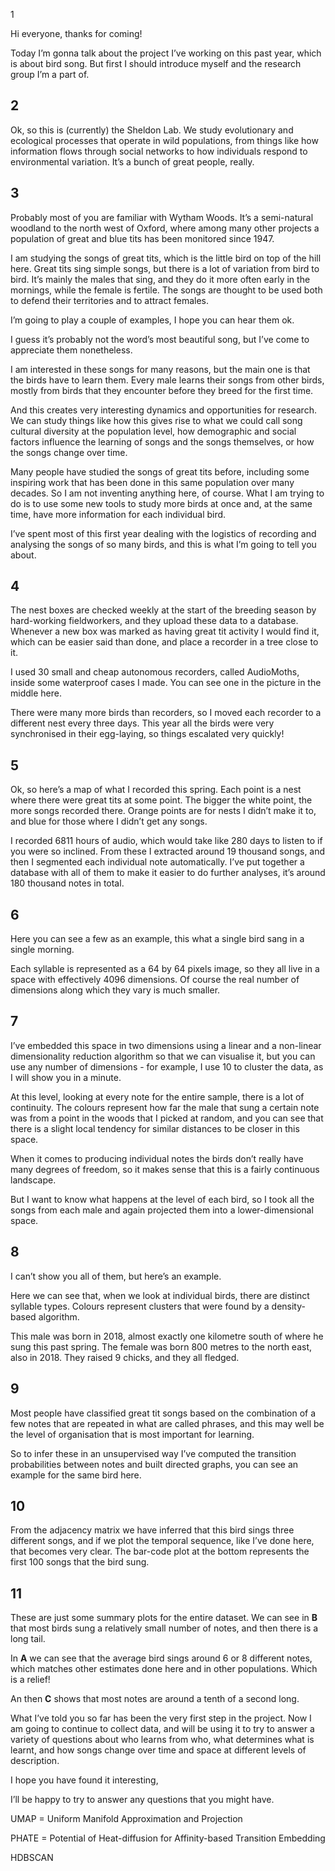1 

Hi everyone, thanks for coming!

Today I’m gonna talk about the project I’ve working on this past year, which is about bird song. But first I should introduce myself and the research group I’m a part of.

## 2

Ok, so this is (currently) the Sheldon Lab. We study evolutionary and ecological processes that operate in wild populations, from things like how information flows through social networks to how individuals respond to environmental variation. It’s a bunch of great people, really.

## 3

Probably most of you are familiar with Wytham Woods. It’s a semi-natural woodland to the north west of Oxford, where among many other projects a population of great and blue tits has been monitored since 1947. 

I am studying the songs of great tits, which is the little bird on top of the hill here. Great tits sing simple songs, but there is a lot of variation from bird to bird. It’s mainly the males that sing, and they do it more often early in the mornings, while the female is fertile. The songs are thought to be used both to defend their territories and to attract females.

I’m going to play a couple of examples, I hope you can hear them ok. 

I guess it’s probably not the word’s most beautiful song, but I’ve come to appreciate them nonetheless. 

I am interested in these songs for many reasons, but the main one is that the birds have to learn them. Every male learns their songs from other birds, mostly from birds that they encounter before they breed for the first time. 

And this creates very interesting dynamics and opportunities for research. We can study things like how this gives rise to what we could call song cultural diversity at the population level,  how demographic and social factors influence the learning of songs and the songs themselves, or how the songs change over time.

Many people have studied the songs of great tits before, including some inspiring work that has been done in this same population over many decades. So I am not inventing anything here, of course. What I am trying to do is to use some new tools to study more birds at once and, at the same time, have more information for each individual bird.

I’ve spent most of this first year dealing with the logistics of recording and analysing the songs of so many birds, and this is what I’m going to tell you about.

## 4

The nest boxes are checked weekly at the start of the breeding season by hard-working fieldworkers, and they upload these data to a database. Whenever a new box was marked as having great tit activity I would find it, which can be easier said than done, and place a recorder in a tree close to it. 

I used 30 small and cheap autonomous recorders, called AudioMoths, inside some waterproof cases I made. You can see one in the picture in the middle here. 

There were many more birds than recorders, so I moved each recorder to a different nest every three days. This year all the birds were very synchronised in their egg-laying, so things escalated very quickly!   

## 5

Ok, so here’s a map of what I recorded this spring. Each point is a nest where there were great tits at some point. The bigger the white point, the more songs recorded there. Orange points are for nests I didn’t make it to, and blue for those where I didn’t get any songs.

I recorded 6811 hours of audio, which would take like 280 days to listen to if you were so inclined. From these I extracted around 19 thousand songs, and then I segmented each individual note automatically. I’ve put together a database with all of them to make it easier to do further analyses, it’s around 180 thousand notes in total.

## 6

Here you can see a few as an example, this what a single bird sang in a single morning.

Each syllable is represented as a 64 by 64 pixels image, so they all live in a space with effectively 4096 dimensions. Of course the real number of dimensions along which they vary is much smaller. 

## 7



I’ve embedded this space in two dimensions using a linear and a non-linear dimensionality reduction algorithm so that we can visualise it, but you can use any number of dimensions - for example, I use 10 to cluster the data, as I will show you in a minute.

At this level, looking at every note for the entire sample, there is a lot of continuity. The colours represent how far the male that sung a certain note was from a point in the woods that I picked at random, and you can see that there is a slight local tendency for similar distances to be closer in this space.

When it comes to producing individual notes the birds don’t really have many degrees of freedom, so it makes sense that this is a fairly continuous landscape.

But I want to know what happens at the level of each bird, so I took all the songs from each male and again projected them into a lower-dimensional space.

## 8

I can’t show you all of them, but here’s an example. 

Here we can see that, when we look at individual birds, there are distinct syllable types. Colours represent clusters that were found by a density-based algorithm.

This male was born in 2018, almost exactly one kilometre south of where he sung this past spring. The female was born 800 metres to the north east, also in 2018. They raised 9 chicks, and they all fledged.

## 9

Most people have classified great tit songs based on the combination of a few notes that are repeated in what are called phrases, and this may well be the level of organisation that is most important for learning. 

So to infer these in an unsupervised way I’ve computed the transition probabilities between notes and built directed graphs, you can see an example for the same bird here. 

## 10

From the adjacency matrix we have inferred that this bird sings three different songs, and if we plot the temporal sequence, like I’ve done here, that becomes very clear. The bar-code plot at the bottom represents the first 100 songs that the bird sung.

## 11

These are just some summary plots for the entire dataset. We can see in **B** that most birds sung a relatively small number of notes, and then there is a long tail.

In **A** we can see that the average bird sings around 6 or 8 different notes, which matches other estimates done here and in other populations. Which is a relief!

An then **C** shows that most notes are around a tenth of a second long.

What I’ve told you so far has been the very first step in the project. Now I am going to continue to collect data, and will be using it to try to answer a variety of questions about who learns from who, what determines what is learnt, and how songs change over time and space at different levels of description.

I hope you have found it interesting,

I’ll be happy to try to answer any questions that you might have.



UMAP = Uniform Manifold Approximation and Projection

PHATE = Potential of Heat-diffusion for Affinity-based Transition Embedding

HDBSCAN





